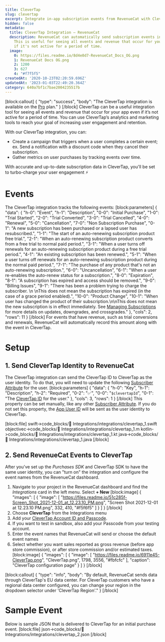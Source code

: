 ```yaml
---
title: CleverTap
slug: clevertap
excerpt: Integrate in-app subscription events from RevenueCat with CleverTap
hidden: false
metadata:
  title: CleverTap Integration – RevenueCat
  description: RevenueCat can automatically send subscription events into CleverTap.
    This is useful for seeing all events and revenue that occur for your app even
    if it's not active for a period of time.
  image:
    0: https://files.readme.io/8d4e0d7-RevenueCat_Docs_OG.png
    1: RevenueCat Docs OG.png
    2: 1200
    3: 627
    4: "#f7f5f5"
createdAt: '2020-10-23T02:20:59.696Z'
updatedAt: '2023-01-03T22:49:20.364Z'
category: 640a7bf1c7bae2004235517b
---
```

[block:callout]
{
  "type": "success",
  "body": "The CleverTap integration is available on the [Pro](https://www.revenuecat.com/pricing) plan."
}
[/block]
CleverTap can be a useful integration tool for seeing all events and revenue that occur for your app even if it’s not active for a period of time. You can use CleverTap’s analytics and marketing tools to reach your goal of increasing user engagement and retention.

With our CleverTap integration, you can:
- Create a campaign that triggers when a user completes a certain event; ex. Send a notification with a discount code when they cancel their subscription. 
- Gather metrics on user purchases by tracking events over time.

With accurate and up-to-date subscription data in CleverTap, you'll be set to turbo-charge your user engagement ⚡️

# Events

The CleverTap integration tracks the following events:
[block:parameters]
{
  "data": {
    "h-0": "Event",
    "h-1": "Description",
    "0-0": "Initial Purchase",
    "1-0": "Trial Started",
    "2-0": "Trial Converted",
    "3-0": "Trial Cancelled",
    "4-0": "Renewal",
    "5-0": "Cancellation",
    "7-0": "Non Subscription Purchase",
    "0-1": "A new subscription has been purchased or a lapsed user has resubscribed.",
    "1-1": "The start of an auto-renewing subscription product free trial.",
    "2-1": "When an auto-renewing subscription product converts from a free trial to normal paid period.",
    "3-1": "When a user turns off renewals for an auto-renewing subscription product during a free trial period.",
    "4-1": "An existing subscription has been renewed.",
    "5-1": "When a user turns off renewals for an auto-renewing subscription product during the normal paid period.",
    "7-1": "The purchase of any product that's not an auto-renewing subscription.",
    "6-0": "Uncancellation",
    "6-1": "When a user re-enables the auto-renew status for a subscription.",
    "8-0": "Expiration",
    "8-1": "A subscription has expired and access should be removed.",
    "9-0": "Billing Issues",
    "9-1": "There has been a problem trying to charge the subscriber. \n \nThis does not mean the subscription has expired (in the case of a grace period enabled).",
    "10-0": "Product Change",
    "10-1": "When user has changed the product of their subscription.\n\nThis does not mean the new subscription is in effect immediately. See [Managing Subscriptions](doc:managing-subscriptions) for more details on updates, downgrades, and crossgrades."
  },
  "cols": 2,
  "rows": 11
}
[/block]
For events that have revenue, such as trial conversions and renewals, RevenueCat will automatically record this amount along with the event in CleverTap.

# Setup

## 1. Send CleverTap Identity to RevenueCat

The CleverTap integration can send the CleverTap ID to CleverTap as the user identity. To do that, you will need to update the following [Subscriber Attribute](doc:subscriber-attributes) for the user.
[block:parameters]
{
  "data": {
    "h-0": "Key",
    "h-1": "Description",
    "h-2": "Required",
    "0-2": "✅",
    "0-0": "`$clevertapId`",
    "0-1": "The [CleverTap ID](https://developer.clevertap.com/docs/concepts-user-profiles#section-identifying-a-user) for the user."
  },
  "cols": 3,
  "rows": 1
}
[/block]
This property can be set manually, like any other [Subscriber Attribute](doc:subscriber-attributes). If you do not set this property, the [App User ID](doc:user-ids) will be sent as the user identity to CleverTap.

[block:file]
swift->code_blocks/🔌 Integrations/integrations/clevertap_1.swift
objectivec->code_blocks/🔌 Integrations/integrations/clevertap_1.m
kotlin->code_blocks/🔌 Integrations/integrations/clevertap_1.kt
java->code_blocks/🔌 Integrations/integrations/clevertap_1.java
[/block]
## 2. Send RevenueCat Events to CleverTap

After you've set up the *Purchases SDK* and CleverTap SDK to have the same user identity, you can "turn on" the integration and configure the event names from the RevenueCat dashboard.

1. Navigate to your project in the RevenueCat dashboard and find the *Integrations* card in the left menu. Select **+ New** 
[block:image]
{
  "images": [
    {
      "image": [
        "https://files.readme.io/51c285f-Screen_Shot_2021-12-01_at_12.23.10_PM.png",
        "Screen Shot 2021-12-01 at 12.23.10 PM.png",
        332,
        410,
        "#f5f6f5"
      ]
    }
  ]
}
[/block]
2. Choose **CleverTap** from the Integrations menu
3. Add your [CleverTap Account ID and Passcode](https://developer.clevertap.com/docs/api-quickstart-guide).
4. If you want to test in sandbox, also add your Passcode from your testing account.
5. Enter the event names that RevenueCat will send or choose the default event names
6. Select whether you want sales reported as gross revenue (before app store commission), or after store commission and/or estimated taxes.
[block:image]
{
  "images": [
    {
      "image": [
        "https://files.readme.io/6911e45-CleverTap.png",
        "CleverTap.png",
        1798,
        3556,
        "#fbfcfc"
      ],
      "caption": "CleverTap configuration page"
    }
  ]
}
[/block]

[block:callout]
{
  "type": "info",
  "body": "By default, RevenueCat sends data through CleverTap's EU data center. For CleverTap customers who have a regional data center configured, you can change your region in the dropdown selector under 'CleverTap Region'."
}
[/block]
# Sample Event
Below is sample JSON that is delivered to CleverTap for an initial purchase event.
[block:file]
json->code_blocks/🔌 Integrations/integrations/clevertap_2.json
[/block]